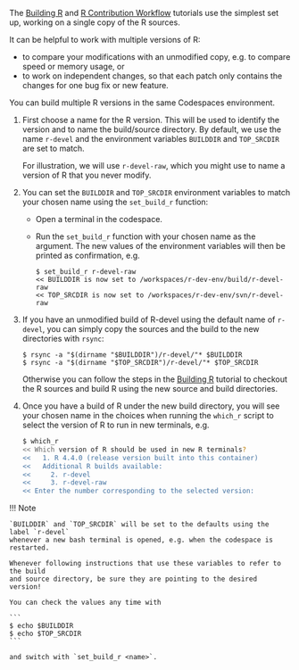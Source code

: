 The [Building R](./building_r.md) and [R Contribution Workflow](./building_r.md) 
tutorials use the simplest set up, working on a single copy of the R sources.

It can be helpful to work with multiple versions of R:

-   to compare your modifications with an unmodified copy, e.g. to
    compare speed or memory usage, or
-   to work on independent changes, so that each patch only contains the
    changes for one bug fix or new feature.

You can build multiple R versions in the same Codespaces environment.

1.  First choose a name for the R version. This will be used to identify
    the version and to name the build/source directory. By default, we
    use the name `r-devel` and the environment variables `BUILDDIR` and
    `TOP_SRCDIR` are set to match.

    For illustration, we will use `r-devel-raw`, which you might use to
    name a version of R that you never modify.

2.  You can set the `BUILDDIR` and `TOP_SRCDIR` environment variables to
    match your chosen name using the `set_build_r` function:

    -   Open a terminal in the codespace.

    -   Run the `set_build_r` function with your chosen name as the argument. The new values of the environment variables will then be printed as confirmation, e.g.

        ```         
        $ set_build_r r-devel-raw
        << BUILDDIR is now set to /workspaces/r-dev-env/build/r-devel-raw
        << TOP_SRCDIR is now set to /workspaces/r-dev-env/svn/r-devel-raw
        ```
        
3.  If you have an unmodified build of R-devel using the default name of
    `r-devel`, you can simply copy the sources and the build to the new
    directories with `rsync`:

    ```         
    $ rsync -a "$(dirname "$BUILDDIR")/r-devel/"* $BUILDDIR
    $ rsync -a "$(dirname "$TOP_SRCDIR")/r-devel/"* $TOP_SRCDIR
    ```

    Otherwise you can follow the steps in the [Building R](./building_r.md)
    tutorial to checkout the R sources and build R using the new source and
    build directories.

4.  Once you have a build of R under the new build directory, you will
    see your chosen name in the choices when running the `which_r` script to 
    select the version of R to run in new terminals, e.g.

    ```bash
    $ which_r
    << Which version of R should be used in new R terminals?
    <<   1. R 4.4.0 (release version built into this container)
    <<   Additional R builds available:
    <<     2. r-devel
    <<     3. r-devel-raw
    << Enter the number corresponding to the selected version: 
    ```

!!! Note

    `BUILDDIR` and `TOP_SRCDIR` will be set to the defaults using the label `r-devel` 
    whenever a new bash terminal is opened, e.g. when the codespace is restarted.
    
    Whenever following instructions that use these variables to refer to the build 
    and source directory, be sure they are pointing to the desired version! 
    
    You can check the values any time with 
    
    ```
    $ echo $BUILDDIR
    $ echo $TOP_SRCDIR
    ```
    
    and switch with `set_build_r <name>`.
